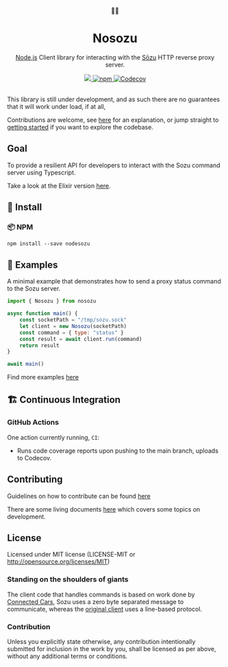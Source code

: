 <div align="center">
  🎋🐼 
</div>

<h1 align="center">
   Nosozu 
</h1>

<p align="center">
    <a href="https://nodejs.org/en/">Node.js</a> Client library for interacting with the <a href="https://github.com/sozu-proxy/sozu">Sōzu</a> HTTP reverse proxy server.
</p>

<div align="center">
  <a alt="GitHub Workflow Status" href="https://github.com/davidmaceachern/nosozu/actions">
    <img  src="https://img.shields.io/github/workflow/status/davidmaceachern/nosozu/CI">
  </a>
  <a alt="NPM Package Version" href="https://www.npmjs.com/package/nosozu">
    <img alt="npm" src="https://img.shields.io/npm/v/nosozu">
  </a>
  <a alt="Code Coverage" href="https://codecov.io/gh/davidmaceachern/nosozu#">
    <img alt="Codecov" src="https://img.shields.io/codecov/c/github/davidmaceachern/nosozu">
  </a>
</div>
<br />

This library is still under development, and as such there are no guarantees that it will work under load, if at all,

Contributions are welcome, see [here](https://github.com/davidmaceachern/nosozu#contributing) for an explanation, or jump straight to [getting started](https://github.com/davidmaceachern/nosozu/blob/main/doc/how-to-get-started-developing.md) if you want to explore the codebase.

##  Goal

To provide a resilient API for developers to interact with the Sozu command server using Typescript.

Take a look at the Elixir version [here](https://github.com/evuez/exsozu).

## 💾 Install

### 📦 NPM

`npm install --save nodesozu`

## 🏓 Examples

A minimal example that demonstrates how to send a proxy status command to the Sozu server.

```javascript
import { Nosozu } from nosozu

async function main() {
    const socketPath = "/tmp/sozu.sock"
    let client = new Nosozu(socketPath)
    const command = { type: "status" }
    const result = await client.run(command)
    return result
}

await main()
```

Find more examples [here](https://github.com/davidmaceachern/nosozu/blob/main/examples)

## 🏗️ Continuous Integration

### GitHub Actions

One action currently running, `CI`: 
- Runs code coverage reports upon pushing to the main branch, uploads to Codecov.

## Contributing

Guidelines on how to contribute can be found [here](https://github.com/davidmaceachern/nosozu/blob/main/.github/CONTRIBUTING.md)

There are some living documents [here](https://github.com/davidmaceachern/nosozu/blob/main/doc) which covers some topics on development.

## License

Licensed under MIT license (LICENSE-MIT or http://opensource.org/licenses/MIT)

### Standing on the shoulders of giants

The client code that handles commands is based on work done by [Connected Cars](https://connectedcars.dk/), Sozu uses a zero byte separated message to communicate, whereas the [original client](https://github.com/tlbdk/node-json-protocol) uses a line-based protocol.

### Contribution

Unless you explicitly state otherwise, any contribution intentionally submitted for inclusion in the work by you, shall be licensed as per above, without any additional terms or conditions.
